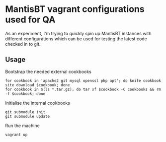 MantisBT vagrant configurations used for QA
===

As an experiment, I'm trying to quickly spin up MantisBT instances with
different configurations which can be used for testing the latest code
checked in to git.

Usage
---

Bootstrap the needed external cookbooks

	for cookbook in 'apache2 git mysql openssl php apt'; do knife cookbook site download $cookbook; done
	for cookbook in $(ls *.tar.gz); do tar xf $cookbook -C cookbooks && rm -f $cookbook; done

Initialise the internal cookbooks

	git submodule init
	git submodule update

Run the machine

	vagrant up
